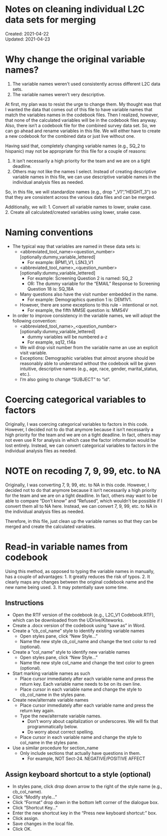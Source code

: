Notes on cleaning individual L2C data sets for merging
================
Created: 2021-04-22 <br> Updated: 2021-04-23

# Why change the original variable names?

1.  The variable names weren’t used consistently across different L2C
    data sets.  
2.  The variable names weren’t very descriptive.

At first, my plan was to resist the urge to change them. My thought was
that I wanted the data that comes out of this file to have variable
names that match the variables names in the codebook files. Then I
realized, however, that none of the calculated variables will be in the
codebook files anyway. Also, there isn’t a codebook file for the
combined survey data set. So, we can go ahead and rename variables in
this file. We will either have to create a new codebook for the combined
data or just live without one.

Having said that, completely changing variable names (e.g., SQ\_2 to
hispanic) may not be appropriate for this file for a couple of reasons:
1. It isn’t necessarily a high priority for the team and we are on a
tight deadline.  
2. Others may not like the names I select. Instead of creating
descriptive variable names in this file, we can use descriptive variable
names in the individual analysis files as needed.

So, in this file, we will standardize names (e.g., drop
"\_V1“,”HEIGHT\_3") so that they are consistent across the various data
files and can be merged.

Additionally, we will: 1. Convert all variable names to lower, snake
case.  
2. Create all calculated/created variables using lower, snake case.

# Naming conventions

-   The typical way that variables are named in these data sets is:
    -   <abbreviated_tool_name><question_number>\[optionally:dummy\_variable\_lettered\]
        -   For example: BPM1\_V1, LSN3\_V1
    -   <abbreviated_tool_name>\_<question_number>\[optionally:dummy\_variable\_lettered\]
        -   For example: Screening Question 2 is named: SQ\_2
        -   OR: The dummy variable for the “EMAIL” Response to Screening
            Question 18 is: SQ\_18A
    -   Many questions also have the visit number embedded in the name.
        -   For example: Demographics question 1 is: DEM1V1.
    -   However, there are some exceptions to this rule - intentional or
        not.
        -   For example, the fifth MMSE question is: MMS4V
-   In order to improve consistency in the variable names, we will adopt
    the following convention:
    -   <abbreviated_tool_name>\_<question_number>\[optionally:dummy\_variable\_lettered\]
        -   dummy variables will be numbered a-z
        -   For example, sq12, t14a
    -   We will drop visit number from the variable name an use an
        explicit visit variable.
    -   Exceptions: Demographic variables that almost anyone should be
        reasonably able to understand without the codebook will be given
        intuitive, descriptive names (e.g., age, race, gender,
        marital\_status, etc.).  
    -   I’m also going to change “SUBJECT” to “id”.

# Coercing categorical variables to factors

Originally, I was coercing categorical variables to factors in this
code. However, I decided not to do that anymore because it isn’t
necessarily a high priority for the team and we are on a tight deadline.
In fact, others may not even use R for analysis in which case the factor
information would be lost entirely. Instead, we can convert categorical
variables to factors in the individual analysis files as needed.

# NOTE on recoding 7, 9, 99, etc. to NA

Originally, I was converting 7, 9, 99, etc. to NA in this code. However,
I decided not to do that anymore because it isn’t necessarily a high
priority for the team and we are on a tight deadline. In fact, others
may want to be able to compare “Don’t know” and “Refused”, which
wouldn’t be possible if I convert them all to NA here. Instead, we can
convert 7, 9, 99, etc. to NA in the individual analysis files as needed.

Therefore, in this file, just clean up the variable names so that they
can be merged and create the calculated variables.

# Read-in variable names from codebook

Using this method, as opposed to typing the variable names in manually,
has a couple of advantages: 1. It greatly reduces the risk of typos. 2.
It clearly maps any changes between the original codebook name and the
new name being used. 3. It may potentially save some time.

## Instructions

-   Open the RTF version of the codebook (e.g., L2C\_V1 Codebook.RTF),
    which can be downloaded from the UDrive/Kiteworks.
-   Create a .docx version of the codebook using “save as” in Word.
-   Create a “cb\_col\_name” style to identify existing variable names
    -   Open styles pane, click “New Style…”
    -   Name the new style cb\_col\_name and change the text color to
        red (optional).
-   Create a “col\_name” style to identify new variable names
    -   Open styles pane, click “New Style…”
    -   Name the new style col\_name and change the text color to green
        (optional).
-   Start marking variable names as such
    -   Place cursor immediately after each variable name and press the
        return key. Each variable name needs to be on its own line.
    -   Place cursor in each variable name and change the style to
        cb\_col\_name in the styles pane.
-   Create new/alternate variable names
    -   Place cursor immediately after each variable name and press the
        return key again.
    -   Type the new/alternate variable names.
        -   Don’t worry about capitalization or underscores. We will fix
            that programmatically below.
        -   Do worry about correct spelling.
    -   Place cursor in each variable name and change the style to
        col\_name in the styles pane.
-   Use a similar procedure for section\_name
    -   Only include sections that actually have questions in them.
        -   For example, NOT Sect-24. NEGATIVE/POSITIVE AFFECT

## Assign keyboard shortcut to a style (optional)

-   In styles pane, click drop down arrow to the right of the style name
    (e.g., cb\_col\_name).
-   Click “Modify style…”
-   Click “Format” drop down in the bottom left corner of the dialogue
    box.
-   Click “Shortcut Key…”
-   Enter the new shortcut key in the “Press new keyboard shortcut:”
    box.
-   Click assign.
-   Save changes in the local file.
-   Click OK.
